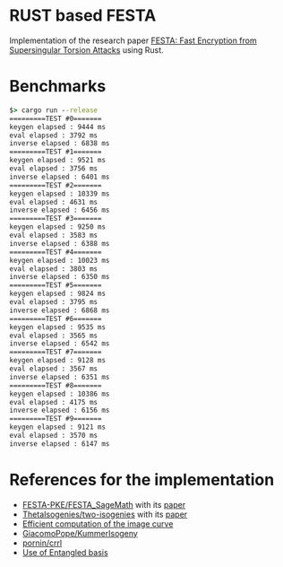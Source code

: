 # RUST based FESTA

Implementation of the research paper [FESTA: Fast Encryption from Supersingular Torsion Attacks](https://eprint.iacr.org/2023/1747) using Rust.

# Benchmarks
```cmd
$> cargo run --release
=========TEST #0=======
keygen elapsed : 9444 ms
eval elapsed : 3792 ms
inverse elapsed : 6838 ms
=========TEST #1=======
keygen elapsed : 9521 ms
eval elapsed : 3756 ms
inverse elapsed : 6401 ms
=========TEST #2=======
keygen elapsed : 10339 ms
eval elapsed : 4631 ms
inverse elapsed : 6456 ms
=========TEST #3=======
keygen elapsed : 9250 ms
eval elapsed : 3583 ms
inverse elapsed : 6388 ms
=========TEST #4=======
keygen elapsed : 10023 ms
eval elapsed : 3803 ms
inverse elapsed : 6350 ms
=========TEST #5=======
keygen elapsed : 9824 ms
eval elapsed : 3795 ms
inverse elapsed : 6868 ms
=========TEST #6=======
keygen elapsed : 9535 ms
eval elapsed : 3565 ms
inverse elapsed : 6542 ms
=========TEST #7=======
keygen elapsed : 9128 ms
eval elapsed : 3567 ms
inverse elapsed : 6351 ms
=========TEST #8=======
keygen elapsed : 10386 ms
eval elapsed : 4175 ms
inverse elapsed : 6156 ms
=========TEST #9=======
keygen elapsed : 9121 ms
eval elapsed : 3570 ms
inverse elapsed : 6147 ms
```

# References for the implementation

- [FESTA-PKE/FESTA_SageMath](https://github.com/FESTA-PKE/FESTA-SageMath) with its [paper](https://eprint.iacr.org/2023/660)
- [ThetaIsogenies/two-isogenies](https://github.com/ThetaIsogenies/two-isogenies/tree/main) with its [paper](https://eprint.iacr.org/2023/1747)
- [Efficient computation of the image curve](https://eprint.iacr.org/2018/782)
- [GiacomoPope/KummerIsogeny](https://github.com/GiacomoPope/KummerIsogeny/tree/main)
- [pornin/crrl](https://github.com/pornin/crrl)
- [Use of Entangled basis](https://eprint.iacr.org/2017/1143)
